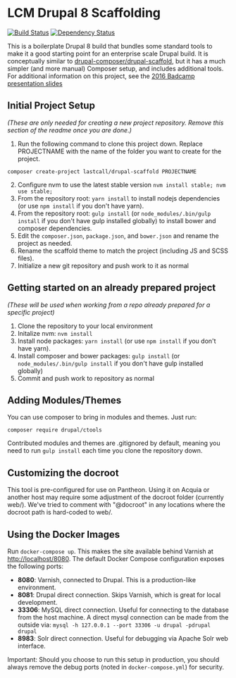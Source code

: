 LCM Drupal 8 Scaffolding
========================
[![Build Status](https://travis-ci.org/LastCallMedia/Drupal-Scaffold.svg?branch=master)](https://travis-ci.org/LastCallMedia/Drupal-Scaffold)
[![Dependency Status](https://www.versioneye.com/user/projects/57bd889169d9490042f72aac/badge.svg?style=flat-square)](https://www.versioneye.com/user/projects/57bd889169d9490042f72aac)

This is a boilerplate Drupal 8 build that bundles some standard tools to make it a good starting point for an enterprise scale Drupal build.  It is conceptually similar to [drupal-composer/drupal-scaffold](https://github.com/drupal-composer/drupal-scaffold), but it has a much simpler (and more manual) Composer setup, and includes additional tools.  For additional information on this project, see the [2016 Badcamp presentation slides](https://2016.badcamp.net/sites/default/files/session-files/FirstClassDevelopmentWorkflow.pdf)

Initial Project Setup
-----

_(These are only needed for creating a new project repository.  Remove this section of the readme once you are done.)_

1. Run the following command to clone this project down.  Replace PROJECTNAME with the name of the folder you want to create for the project.
  ```
  composer create-project lastcall/drupal-scaffold PROJECTNAME
  ```
2. Configure nvm to use the latest stable version `nvm install stable; nvm use stable;` 
3. From the repository root: `yarn install` to install nodejs dependencies (or use `npm install` if you don't have yarn).
4. From the repository root: `gulp install` (or `node_modules/.bin/gulp install` if you don't have gulp  installed globally) to install bower and composer dependencies.
5. Edit the `composer.json`, `package.json`, and `bower.json` and rename the project as needed.
6. Rename the scaffold theme to match the project (including JS and SCSS files).
7. Initialize a new git repository and push work to it as normal

Getting started on an already prepared project
----------------------------------------------
_(These will be used when working from a repo already prepared for a specific project)_

1. Clone the repository to your local environment
2. Initalize nvm: `nvm install`
3. Install node packages: `yarn install`  (or use `npm install` if you don't have yarn).
4. Install composer and bower packages: `gulp install` (or `node_modules/.bin/gulp install` if you don't have gulp installed globally)
5. Commit and push work to repository as normal

Adding Modules/Themes
---------------------
You can use composer to bring in modules and themes.  Just run:

```
composer require drupal/ctools
```
Contributed modules and themes are .gitignored by default, meaning you need to run `gulp install` each time you clone the repository down.

Customizing the docroot
-----------------------
This tool is pre-configured for use on Pantheon.  Using it on Acquia or another host may require some adjustment of the docroot folder (currently web/).  We've tried to comment with "@docroot" in any locations where the docroot path is hard-coded to web/.

Using the Docker Images
-----------------------

Run `docker-compose up`. This makes the site available behind Varnish at [http://localhost/8080](http://localhost:8080).  The default Docker Compose configuration exposes the following ports:

* **8080**: Varnish, connected to Drupal.  This is a production-like environment.
* **8081**: Drupal direct connection. Skips Varnish, which is great for local development.
* **33306**: MySQL direct connection.  Useful for connecting to the database from the host machine.  A direct mysql connection can be made from the outside via: `mysql -h 127.0.0.1 --port 33306 -u drupal -pdrupal drupal`
* **8983**: Solr direct connection.  Useful for debugging via Apache Solr web interface.

Important: Should you choose to run this setup in production, you should always remove the debug ports (noted in `docker-compose.yml`) for security.
